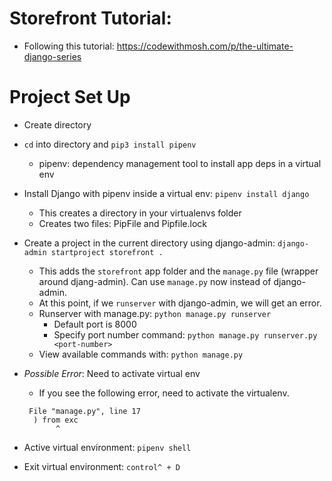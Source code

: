 # Storefront Tutorial: 
- Following this tutorial: https://codewithmosh.com/p/the-ultimate-django-series

# Project Set Up
- Create directory
- `cd` into directory and `pip3 install pipenv`
  - pipenv: dependency management tool to install app deps in a virtual env
- Install Django with pipenv inside a virtual env: `pipenv install django`
  - This creates a directory in your virtualenvs folder
  - Creates two files: PipFile and Pipfile.lock
- Create a project in the current directory using django-admin: `django-admin startproject storefront .`
  - This adds the `storefront` app folder and the `manage.py` file (wrapper around djang-admin). Can use `manage.py` now instead of django-admin.
  - At this point, if we `runserver` with django-admin, we will get an error. 
  - Runserver with manage.py: `python manage.py runserver`
    - Default port is 8000
    - Specify port number command: `python manage.py runserver.py <port-number>`
  - View available commands with: `python manage.py`

- *Possible Error*: Need to activate virtual env
  - If you see the following error, need to activate the virtualenv.
  ```
   File "manage.py", line 17
    ) from exc
         ^
  ```
- Active virtual environment: `pipenv shell`
- Exit virtual environment: `control^ + D` 
